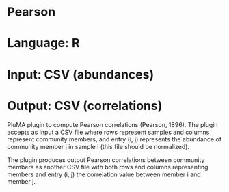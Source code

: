 # Pearson
# Language: R
# Input: CSV (abundances)
# Output: CSV (correlations)

PluMA plugin to compute Pearson correlations (Pearson, 1896).  The plugin
accepts as input a CSV file where rows represent samples and columns represent
community members, and entry (i, j) represents the abundance of community member
j in sample i (this file should be normalized).

The plugin produces output Pearson correlations between community members
as another CSV file with both rows and columns representing members and entry
(i, j) the correlation value between member i and member j.
